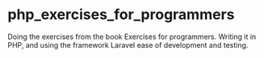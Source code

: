 # php_exercises_for_programmers
Doing the exercises from the book Exercises for programmers. Writing it in PHP, and using the framework Laravel ease of development and testing.
